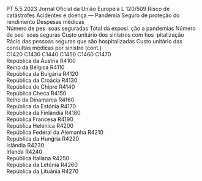 PT  5.5.2023 Jornal Oficial da União Europeia L 120/509
 Risco de catástrofes Acidentes e doença — 
Pandemia  Seguro de proteção do rendimento  Despesas médicas  
Número de pes ­
soas seguradas  Total da exposi ­
ção a pandemias  Número de pes ­
soas seguras  Custo unitário dos 
sinistros com hos ­
pitalização  Rácio das pessoas 
seguras que são 
hospitalizadas  Custo unitário das 
consultas médicas 
por sinistro  (cont.)  
C1420  C1430  C1440  C1450  C1460  C1470  
República da Áustria  R4100  
Reino da Bélgica  R4110  
República da Bulgária  R4120  
República da Croácia  R4130  
República de Chipre  R4140  
República Checa  R4150  
Reino da Dinamarca  R4160  
República da Estónia  R4170  
República da Finlândia  R4180  
República Francesa  R4190  
República Helénica  R4200  
República Federal da Alemanha  R4210  
República da Hungria  R4220  
Islândia  R4230  
Irlanda  R4240  
República Italiana  R4250  
República da Letónia  R4260  
República da Lituânia  R4270